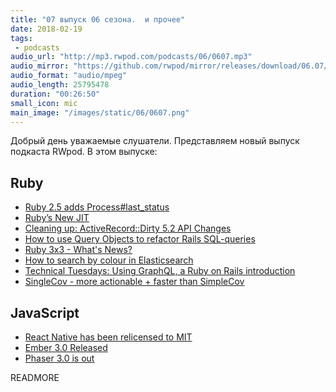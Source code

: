 ```yaml
---
title: "07 выпуск 06 сезона.  и прочее"
date: 2018-02-19
tags:
 - podcasts
audio_url: "http://mp3.rwpod.com/podcasts/06/0607.mp3"
audio_mirror: "https://github.com/rwpod/mirror/releases/download/06.07/0607.mp3"
audio_format: "audio/mpeg"
audio_length: 25795478
duration: "00:26:50"
small_icon: mic
main_image: "/images/static/06/0607.png"
---
```


Добрый день уважаемые слушатели. Представляем новый выпуск подкаста RWpod. В этом выпуске:

## Ruby

 - [Ruby 2.5 adds Process#last_status](https://medium.com/@atul9/ruby-2-5-adds-process-last-status-690fe5dc369a)
 - [Ruby’s New JIT](https://medium.com/square-corner-blog/rubys-new-jit-91a5c864dd10)
 - [Cleaning up: ActiveRecord::Dirty 5.2 API Changes](https://www.ombulabs.com/blog/rails/upgrades/active-record-5-1-api-changes.html)
 - [How to use Query Objects to refactor Rails SQL-queries](https://mkdev.me/en/posts/how-to-use-query-objects-to-refactor-rails-sql-queries)
 - [Ruby 3x3 - What's News?](https://planetruby.github.io/calendar/ruby3x3)
 - [How to search by colour in Elasticsearch](https://www.cookieshq.co.uk/posts/elasticsearch-searching-by-colour)
 - [Technical Tuesdays: Using GraphQL, a Ruby on Rails introduction](https://medium.com/@UnicornAgency/you-should-be-using-graphql-a-ruby-introduction-9b1de3b001dd)
 - [SingleCov - more actionable + faster than SimpleCov](https://github.com/grosser/single_cov)

## JavaScript

 - [React Native has been relicensed to MIT](https://github.com/facebook/react-native/commit/26684cf3adf4094eb6c405d345a75bf8c7c0bf88)
 - [Ember 3.0 Released](https://emberjs.com/blog/2018/02/14/ember-3-0-released.html)
 - [Phaser 3.0 is out](https://phaser.io/)

READMORE
